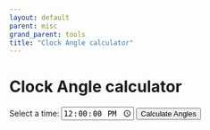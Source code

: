 ```yaml
---
layout: default
parent: misc
grand_parent: tools
title: "Clock Angle calculator"
---
```


# Clock Angle calculator

<style>
    #angle-result {
    font-size: 20px;
    margin-top: 20px;
    }

    #clock {
    margin-top: 20px;
    }
</style>

<label for="timeInput">Select a time:</label>
<input type="time" id="timeInput" value="12:00" step="1">
<button onclick="calculateAngles()">Calculate Angles</button>
<div id="angle-result"></div>
<div id="clock"></div>

<script>

function calculateAngles() {
const timeInput = document.getElementById('timeInput');
const angleResult = document.getElementById('angle-result');
const clockDiv = document.getElementById('clock');

const selectedTime = timeInput.value;
const timeArray = selectedTime.split(':');
const hours = parseInt(timeArray[0]);
const minutes = parseInt(timeArray[1]);
const seconds = parseInt(timeArray[2]) || 0; /* Default seconds to 0 if not provided */

const hourAngle = 0.5 * (60 * hours + minutes);
const minuteAngle = 6 * minutes;
const secondAngle = 6 * seconds;

let angleHourMinute = Math.abs(hourAngle - minuteAngle);
angleHourMinute = Math.min(360 - angleHourMinute, angleHourMinute);

let angleHourSecond = Math.abs(hourAngle - secondAngle);
angleHourSecond = Math.min(360 - angleHourSecond, angleHourSecond);

let angleMinuteSecond = Math.abs(minuteAngle - secondAngle);
angleMinuteSecond = Math.min(360 - angleMinuteSecond, angleMinuteSecond);

angleResult.innerHTML = `
Angle between hour and minute needles: ${angleHourMinute} degrees.<br>
Angle between hour and second needles: ${angleHourSecond} degrees.<br>
Angle between minute and second needles: ${angleMinuteSecond} degrees.
`;

drawClock(hours, minutes, seconds, clockDiv);
}

function drawClock(hours, minutes, seconds, container) {
const clockSVG = `
<svg height="200" width="200">
<circle cx="100" cy="100" r="90" stroke="black" stroke-width="4" fill="white" />
${drawNeedle(100, 100, hours * 30, 50, 6, "hour")}
${drawNeedle(100, 100, minutes * 6, 70, 4, "minute")}
${drawNeedle(100, 100, seconds * 6, 80, 2, "second")}
</svg>
`;

container.innerHTML = clockSVG;
}

function drawNeedle(cx, cy, angle, length, width, id) {
const needleX = cx + length * Math.cos((angle - 90) * (Math.PI / 180));
const needleY = cy + length * Math.sin((angle - 90) * (Math.PI / 180));

return `<line id="${id}" x1="${cx}" y1="${cy}" x2="${needleX}" y2="${needleY}" stroke="black" stroke-width="${width}" />`;
}

window.onload = calculateAngles;
</script>
